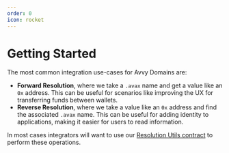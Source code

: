 ```yaml
---
order: 0
icon: rocket
---
```


# Getting Started

The most common integration use-cases for Avvy Domains are:

- **Forward Resolution**, where we take a `.avax` name and get a value like an `0x` address. This can be useful for scenarios like improving the UX for transferring funds between wallets.
- **Reverse Resolution**, where we take a value like an `0x` address and find the associated `.avax` name. This can be useful for adding identity to applications, making it easier for users to read information.

In most cases integrators will want to use our [Resolution Utils contract](/contracts/resolution-utils/) to perform these operations. 
